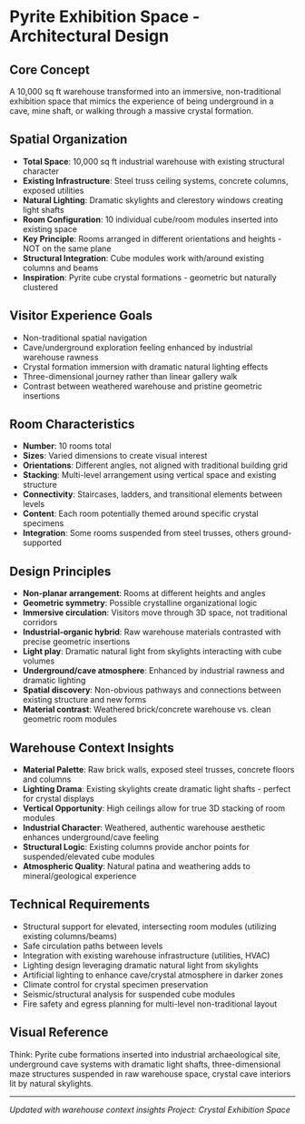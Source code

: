# Pyrite Exhibition Space - Architectural Design

## Core Concept
A 10,000 sq ft warehouse transformed into an immersive, non-traditional exhibition space that mimics the experience of being underground in a cave, mine shaft, or walking through a massive crystal formation.

## Spatial Organization
- **Total Space**: 10,000 sq ft industrial warehouse with existing structural character
- **Existing Infrastructure**: Steel truss ceiling systems, concrete columns, exposed utilities
- **Natural Lighting**: Dramatic skylights and clerestory windows creating light shafts
- **Room Configuration**: 10 individual cube/room modules inserted into existing space
- **Key Principle**: Rooms arranged in different orientations and heights - NOT on the same plane
- **Structural Integration**: Cube modules work with/around existing columns and beams
- **Inspiration**: Pyrite cube crystal formations - geometric but naturally clustered

## Visitor Experience Goals
- Non-traditional spatial navigation
- Cave/underground exploration feeling enhanced by industrial warehouse rawness
- Crystal formation immersion with dramatic natural lighting effects
- Three-dimensional journey rather than linear gallery walk
- Contrast between weathered warehouse and pristine geometric insertions

## Room Characteristics
- **Number**: 10 rooms total
- **Sizes**: Varied dimensions to create visual interest
- **Orientations**: Different angles, not aligned with traditional building grid
- **Stacking**: Multi-level arrangement using vertical space and existing structure
- **Connectivity**: Staircases, ladders, and transitional elements between levels
- **Content**: Each room potentially themed around specific crystal specimens
- **Integration**: Some rooms suspended from steel trusses, others ground-supported

## Design Principles
- **Non-planar arrangement**: Rooms at different heights and angles
- **Geometric symmetry**: Possible crystalline organizational logic
- **Immersive circulation**: Visitors move through 3D space, not traditional corridors
- **Industrial-organic hybrid**: Raw warehouse materials contrasted with precise geometric insertions
- **Light play**: Dramatic natural light from skylights interacting with cube volumes
- **Underground/cave atmosphere**: Enhanced by industrial rawness and dramatic lighting
- **Spatial discovery**: Non-obvious pathways and connections between existing structure and new forms
- **Material contrast**: Weathered brick/concrete warehouse vs. clean geometric room modules

## Warehouse Context Insights
- **Material Palette**: Raw brick walls, exposed steel trusses, concrete floors and columns
- **Lighting Drama**: Existing skylights create dramatic light shafts - perfect for crystal displays
- **Vertical Opportunity**: High ceilings allow for true 3D stacking of room modules
- **Industrial Character**: Weathered, authentic warehouse aesthetic enhances underground/cave feeling
- **Structural Logic**: Existing columns provide anchor points for suspended/elevated cube modules
- **Atmospheric Quality**: Natural patina and weathering adds to mineral/geological experience

## Technical Requirements
- Structural support for elevated, intersecting room modules (utilizing existing columns/beams)
- Safe circulation paths between levels
- Integration with existing warehouse infrastructure (utilities, HVAC)
- Lighting design leveraging dramatic natural light from skylights
- Artificial lighting to enhance cave/crystal atmosphere in darker zones
- Climate control for crystal specimen preservation
- Seismic/structural analysis for suspended cube modules
- Fire safety and egress planning for multi-level non-traditional layout

## Visual Reference
Think: Pyrite cube formations inserted into industrial archaeological site, underground cave systems with dramatic light shafts, three-dimensional maze structures suspended in raw warehouse space, crystal cave interiors lit by natural skylights.

---
*Updated with warehouse context insights*
*Project: Crystal Exhibition Space*